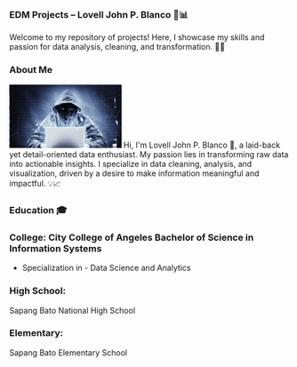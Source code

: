 ### EDM Projects – Lovell John P. Blanco 🎯📊
Welcome to my repository of projects! Here, I showcase my skills and passion for data analysis, cleaning, and transformation. 🚀✨

### About Me
<img src="image/2bbf3a52005319.5901123c114f4.gif" alt="About Me GIF" style="width:40%; height:auto;">
Hi, I'm Lovell John P. Blanco 👋, a laid-back yet detail-oriented data enthusiast. My passion lies in transforming raw data into actionable insights. I specialize in data cleaning, analysis, and visualization, driven by a desire to make information meaningful and impactful. 💡📈

### Education 🎓
### College: City College of Angeles Bachelor of Science in Information Systems 
*  Specialization in - Data Science and Analytics
###  High School:
Sapang Bato National High School
###  Elementary:
Sapang Bato Elementary School

